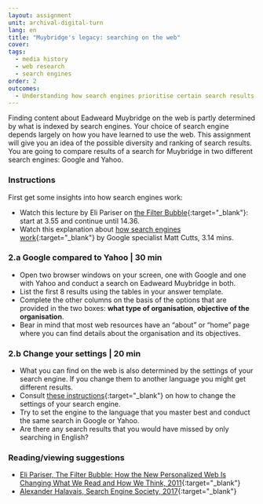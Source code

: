 ```yaml
---
layout: assignment
unit: archival-digital-turn
lang: en
title: "Muybridge's legacy: searching on the web"
cover:
tags:
  - media history
  - web research
  - search engines
order: 2
outcomes:
  - Understanding how search engines prioritise certain search results 
---
```


Finding content about Eadweard Muybridge on the web is partly determined by what is indexed by search engines. Your choice of search engine depends largely on how you have learned to use the web. This assignment will give you an idea of the possible diversity and ranking of search results. You are going to compare results of a search for Muybridge in two different search engines: Google and Yahoo.

<!-- more -->

<!-- briefing-student -->

### Instructions
<!-- section-contents -->

First get some insights into how search engines work:
- Watch this lecture by Eli Pariser on [the Filter Bubble](https://www.youtube.com/watch?v=Dua_UvR5mtI){:target="_blank"}: start at 3.55 and continue until 14.36.
- Watch this explanation about [how search engines work](https://www.youtube.com/watch?v=BNHR6IQJGZs){:target="_blank"} by Google specialist Matt Cutts, 3.14 mins. 

<!-- section -->

### 2.a Google compared to Yahoo | 30 min
<!-- section-contents -->

- Open two browser windows on your screen, one with Google and one with Yahoo and conduct a search on Eadweard Muybridge in both.
- List the first 8 results using the tables in your answer template.
- Complete the other columns on the basis of the options that are provided in the two boxes: **what type of organisation**, 
  **objective of the organisation**. 
- Bear in mind that most web resources have an “about” or “home” page where you can find details about the organisation and its objectives.  

<!-- section -->

### 2.b Change your settings | 20 min
<!-- section-contents -->

- What you can find on the web is also determined by the settings of your search engine. If you change them to another language you might get different results.
- Consult [these instructions](https://docs.google.com/document/d/1ViUm0C3Ov1w5ut1O7uY0FoOyaQxw82hvTfkfN3ZfqeA/edit){:target="_blank"} on how to change the settings of your search engine. 
- Try to set the engine to the language that you master best and conduct the same search in Google or Yahoo. 
- Are there any search results that you would have missed by only searching in English?

<!-- section -->

### Reading/viewing suggestions
<!-- section-contents -->

- [Eli Pariser, The Filter Bubble: How the New Personalized Web Is Changing What We Read and How We Think, 2011](https://books.google.nl/books/about/The_Filter_Bubble.html?id=wcalrOI1YbQC&redir_esc=y){:target="_blank"}
- [Alexander Halavais, Search Engine Society, 2017](https://books.google.nl/books?id=RLpADwAAQBAJ&printsec=frontcover&dq=how+do+search+engines+work&hl=nl&sa=X&ved=0ahUKEwjM_rDRz7DdAhUxMewKHdjBBLUQ6AEIRzAE){:target="_blank"}

<!-- briefing-teacher -->
